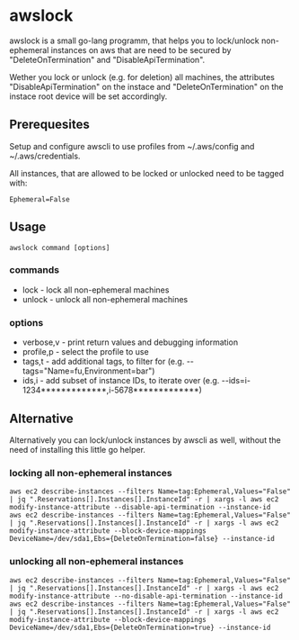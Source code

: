 # awslock

awslock is a small go-lang programm, that helps you to lock/unlock non-ephemeral instances on aws that are need to be secured by "DeleteOnTermination" and "DisableApiTermination".

Wether you lock or unlock (e.g. for deletion) all machines, the attributes "DisableApiTermination" on the instace and "DeleteOnTermination" on the instace root device will be set accordingly.

## Prerequesites

Setup and configure awscli to use profiles from ~/.aws/config and ~/.aws/credentials.

All instances, that are allowed to be locked or unlocked need to be tagged with:

```
Ephemeral=False
```

## Usage

```
awslock command [options]
```

### commands

  * lock - lock all non-ephemeral machines
  * unlock - unlock all non-ephemeral machines

### options

  * verbose,v - print return values and debugging information
  * profile,p - select the profile to use
  * tags,t - add additional tags, to filter for (e.g. --tags="Name=fu,Environment=bar")
  * ids,i - add subset of instance IDs, to iterate over (e.g. --ids=i-1234*************,i-5678*************)

## Alternative

Alternatively you can lock/unlock instances by awscli as well, without the need of installing this little go helper.

### locking all non-ephemeral instances
```
aws ec2 describe-instances --filters Name=tag:Ephemeral,Values="False" | jq ".Reservations[].Instances[].InstanceId" -r | xargs -l aws ec2 modify-instance-attribute --disable-api-termination --instance-id
aws ec2 describe-instances --filters Name=tag:Ephemeral,Values="False" | jq ".Reservations[].Instances[].InstanceId" -r | xargs -l aws ec2 modify-instance-attribute --block-device-mappings DeviceName=/dev/sda1,Ebs={DeleteOnTermination=false} --instance-id
```

### unlocking all non-ephemeral instances
```
aws ec2 describe-instances --filters Name=tag:Ephemeral,Values="False" | jq ".Reservations[].Instances[].InstanceId" -r | xargs -l aws ec2 modify-instance-attribute --no-disable-api-termination --instance-id
aws ec2 describe-instances --filters Name=tag:Ephemeral,Values="False" | jq ".Reservations[].Instances[].InstanceId" -r | xargs -l aws ec2 modify-instance-attribute --block-device-mappings DeviceName=/dev/sda1,Ebs={DeleteOnTermination=true} --instance-id
```
